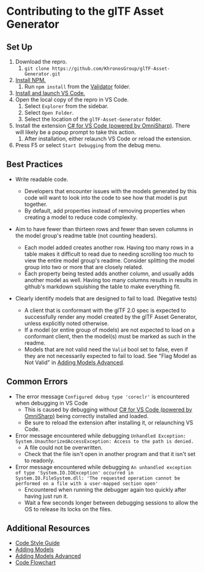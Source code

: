 # Contributing to the glTF Asset Generator 

## Set Up
1. Download the repro.
    1. `git clone https://github.com/KhronosGroup/glTF-Asset-Generator.git`
2. [Install NPM.](https://www.npmjs.com/get-npm)
    1. Run `npm install` from the [Validator](../Validator) folder.
2. [Install and launch VS Code.](https://code.visualstudio.com/Download)
3. Open the local copy of the repro in VS Code.
    1. Select `Explorer` from the sidebar.
    2. Select `Open Folder`.
    3. Select the location of the `glTF-Asset-Generator` folder.
4. Install the extension [C# for VS Code (powered by OmniSharp)](https://marketplace.visualstudio.com/items?itemName=ms-vscode.csharp). There will likely be a popup prompt to take this action.
    1. After installation, either relaunch VS Code or reload the extension. 
5. Press F5 or select `Start Debugging` from the debug menu.

## Best Practices
+ Write readable code. 
  + Developers that encounter issues with the models generated by this code will want to look into the code to see how that model is put together.
  + By default, add properties instead of removing properties when creating a model to reduce code complexity.

+ Aim to have fewer than thirteen rows and fewer than seven columns in the model group's readme table (not counting headers).
  + Each model added creates another row. Having too many rows in a table makes it difficult to read due to needing scrolling too much to view the entire model group's readme. Consider splitting the model group into two or more that are closely related.
  + Each property being tested adds another column, and usually adds another model as well. Having too many columns results in results in github's markdown squishing the table to make everything fit.

+ Clearly identify models that are designed to fail to load. (Negative tests) 
  + A client that is conformant with the glTF 2.0 spec is expected to successfully render any model created by the glTF Asset Generator, unless explicitly noted otherwise. 
  + If a model (or entire group of models) are not expected to load on a conformant client, then the model(s) must be marked as such in the readme.
  + Models that are not valid need the `Valid` bool set to false, even if they are not necessarily expected to fail to load. See "Flag Model as Not Valid" in [Adding Models Advanced](Documents/Adding_Models_Advanced.md).

## Common Errors
+ The error message `Configured debug type 'coreclr'` is encountered when debugging in VS Code 
  + This is caused by debugging without [C# for VS Code (powered by OmniSharp)](https://marketplace.visualstudio.com/items?itemName=ms-vscode.csharp) being correctly installed and loaded.
  + Be sure to reload the extension after installing it, or relaunching VS Code.
+ Error message encountered while debugging `Unhandled Exception: System.UnauthorizedAccessException: Access to the path is denied.`
  + A file could not be overwritten. 
  + Check that the file isn't open in another program and that it isn't set to readonly.
+ Error message encountered while debugging `An unhandled exception of type 'System.IO.IOException' occurred in System.IO.FileSystem.dll: 'The requested operation cannot be performed on a file with a user-mapped section open'`
    + Encountered when running the debugger again too quickly after having just run it.
    + Wait a few seconds longer between debugging sessions to allow the OS to release its locks on the files.

## Additional Resources
+ [Code Style Guide](Documentation/Code_Style_Guide.md)
+ [Adding Models](Documentation/Adding_Models.md)
+ [Adding Models Advanced](Documentation/Adding_Models_Advanced.md)
+ [Code Flowchart](Source/Resources/Figures/CodeFlowchart.png)
